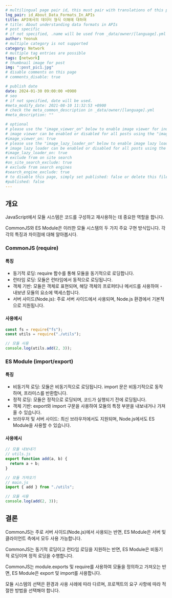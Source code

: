 ```yaml
---
# multilingual page pair id, this must pair with translations of this page. (This name must be unique)
lng_pair: id_About_Data_Formats_In_APIs
title: API에서의 데이터 형식 이해에 대하여
# title: About understanding data formats in APIs
# post specific
# if not specified, .name will be used from _data/owner/[language].yml
author: Yeonuk
# multiple category is not supported
category: Network
# multiple tag entries are possible
tags: [network]
# thumbnail image for post
img: ":post_pic1.jpg"
# disable comments on this page
# comments_disable: true

# publish date
date: 2024-01-30 09:00:00 +0900
# seo
# if not specified, date will be used.
#meta_modify_date: 2021-08-10 11:32:53 +0900
# check the meta_common_description in _data/owner/[language].yml
#meta_description: ""

# optional
# please use the "image_viewer_on" below to enable image viewer for individual pages or posts (_posts/ or [language]/_posts folders).
# image viewer can be enabled or disabled for all posts using the "image_viewer_posts: true" setting in _data/conf/main.yml.
#image_viewer_on: true
# please use the "image_lazy_loader_on" below to enable image lazy loader for individual pages or posts (_posts/ or [language]/_posts folders).
# image lazy loader can be enabled or disabled for all posts using the "image_lazy_loader_posts: true" setting in _data/conf/main.yml.
#image_lazy_loader_on: true
# exclude from on site search
#on_site_search_exclude: true
# exclude from search engines
#search_engine_exclude: true
# to disable this page, simply set published: false or delete this file
#published: false
---
```


<!-- outline-start -->

## 개요

JavaScript에서 모듈 시스템은 코드를 구성하고 재사용하는 데 중요한 역할을 합니다.

CommonJS와 ES Module은 이러한 모듈 시스템의 두 가지 주요 구현 방식입니다. 각각의 특징과 차이점에 대해 알아봅시다.

<!-- outline-end -->

### CommonJS (require)

#### 특징

- 동기적 로딩: require 함수를 통해 모듈을 동기적으로 로딩합니다.
- 런타임 로딩: 모듈은 런타임에서 동적으로 로딩됩니다.
- 객체 기반: 모듈은 객체로 표현되며, 해당 객체의 프로퍼티나 메서드를 사용하여 - 내보낸 모듈의 요소에 액세스합니다.
- 서버 사이드(Node.js): 주로 서버 사이드에서 사용되며, Node.js 환경에서 기본적으로 지원됩니다.

#### 사용예시

```javascript
const fs = require("fs");
const utils = require("./utils");

// 모듈 사용
console.log(utils.add(2, 3));
```

### ES Module (import/export)

#### 특징

- 비동기적 로딩: 모듈은 비동기적으로 로딩됩니다. import 문은 비동기적으로 동작하며, 프라미스를 반환합니다.
- 정적 로딩: 모듈은 정적으로 로딩되며, 코드가 실행되기 전에 로딩됩니다.
- 객체 기반: export와 import 구문을 사용하여 모듈의 특정 부분을 내보내거나 가져올 수 있습니다.
- 브라우저 및 서버 사이드: 최신 브라우저에서도 지원되며, Node.js에서도 ES Module을 사용할 수 있습니다.

#### 사용예시

```javascript
// 모듈 내보내기
// utils.js
export function add(a, b) {
  return a + b;
}

// 모듈 가져오기
// main.js
import { add } from "./utils";

// 모듈 사용
console.log(add(2, 3));
```

## 결론

CommonJS는 주로 서버 사이드(Node.js)에서 사용되는 반면, ES Module은 서버 및 클라이언트 측에서 모두 사용 가능합니다.

CommonJS는 동기적 로딩이고 런타임 로딩을 지원하는 반면, ES Module은 비동기적 로딩이며 정적 로딩을 수행합니다.

CommonJS는 module.exports 및 require를 사용하여 모듈을 정의하고 가져오는 반면, ES Module은 export 및 import를 사용합니다.

모듈 시스템의 선택은 환경과 사용 사례에 따라 다르며, 프로젝트의 요구 사항에 따라 적절한 방법을 선택해야 합니다.
